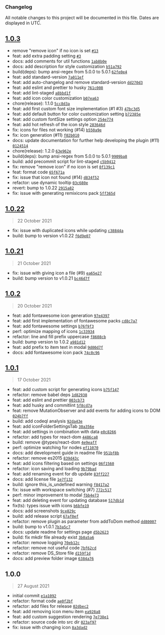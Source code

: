 ### Changelog

All notable changes to this project will be documented in this file. Dates are displayed in UTC.

## [1.0.3](https://github.com/FlorianWoelki/obsidian-icon-folder/compare/1.0.22...1.0.3)

- remove "remove icon" if no icon is set [`#13`](https://github.com/FlorianWoelki/obsidian-icon-folder/pull/13)
- feat: add extra padding setting [`#3`](https://github.com/FlorianWoelki/obsidian-icon-folder/issues/3)
- docs: add comments for util functions [`1ab8b0e`](https://github.com/FlorianWoelki/obsidian-icon-folder/commit/1ab8b0e1fe81a0a034daa475e5ba8f3eff0bb625)
- docs: add description for style customization [`b51a792`](https://github.com/FlorianWoelki/obsidian-icon-folder/commit/b51a7921395d6c9b6bb35b8f716ee3075b5b847a)
- build(deps): bump ansi-regex from 5.0.0 to 5.0.1 [`62fe0e4`](https://github.com/FlorianWoelki/obsidian-icon-folder/commit/62fe0e49d2cda1322f05ed98b07080a279b33293)
- feat: add standard-version [`7a011ef`](https://github.com/FlorianWoelki/obsidian-icon-folder/commit/7a011ef7e06cb7b23613a9911fa2ce3f18c9434b)
- feat: add auto-changelog and remove standard-version [`dd270d3`](https://github.com/FlorianWoelki/obsidian-icon-folder/commit/dd270d3a40557d7e1edf080aeed6f8a8c01f4bba)
- feat: add eslint and prettier to husky [`761c008`](https://github.com/FlorianWoelki/obsidian-icon-folder/commit/761c00822ece29c40258bc9b7d652b58f51084cb)
- feat: add lint-staged [`a8bbd1f`](https://github.com/FlorianWoelki/obsidian-icon-folder/commit/a8bbd1f1b31256c5210a19cd325d6dea6665f000)
- feat: add icon color customization [`b07ea63`](https://github.com/FlorianWoelki/obsidian-icon-folder/commit/b07ea630e40fcc9e55c6e1587216a825229e9c94)
- chore(release): 1.1.0 [`5cc8d3a`](https://github.com/FlorianWoelki/obsidian-icon-folder/commit/5cc8d3ada3c913f2a5180d6db5f710a63a41362f)
- feat: add first custom font size implementation (#1 #3) [`47bc3d5`](https://github.com/FlorianWoelki/obsidian-icon-folder/commit/47bc3d5dbd5c07a0404d74711d5a79764e815155)
- feat: add default button for color customization setting [`b72385e`](https://github.com/FlorianWoelki/obsidian-icon-folder/commit/b72385ed2105ee059f2006f2cfa4aeeb2652b9c3)
- feat: add custom fontSize settings option [`254e774`](https://github.com/FlorianWoelki/obsidian-icon-folder/commit/254e7741fb638493429d1df238e34c032cf3a21b)
- feat: add hot refresh of the icon style [`283646d`](https://github.com/FlorianWoelki/obsidian-icon-folder/commit/283646db4670dcf44e71f2aeb703ee934730a239)
- fix: icons for files not working (#14) [`b550a9e`](https://github.com/FlorianWoelki/obsidian-icon-folder/commit/b550a9eebe4a35a1610d3a9692574b257e0977b1)
- fix: icon generation (#11) [`f02b010`](https://github.com/FlorianWoelki/obsidian-icon-folder/commit/f02b010ead8b00c08303e8496a45d97f30bb2f8e)
- docs: update documentation for further help developing the plugin (#11) [`0124514`](https://github.com/FlorianWoelki/obsidian-icon-folder/commit/01245145b5f62d1460cb610a2fa267134eb77e3f)
- chore(release): 1.2.0 [`63e962e`](https://github.com/FlorianWoelki/obsidian-icon-folder/commit/63e962e0b16bb07334ddc12919bd1ba7886f70d4)
- build(deps): bump ansi-regex from 5.0.0 to 5.0.1 [`9909ba8`](https://github.com/FlorianWoelki/obsidian-icon-folder/commit/9909ba8c841e355b514082191bfb0e32a8307f0f)
- build: add precommit script for lint-staged [`c5b9412`](https://github.com/FlorianWoelki/obsidian-icon-folder/commit/c5b941216620009c791d36db088a731a9c07d5df)
- fix: remove "remove icon" if no icon is set [`0f139c1`](https://github.com/FlorianWoelki/obsidian-icon-folder/commit/0f139c16b6e0791e7df3af63d68e963c857549f8)
- feat: format code [`65f671a`](https://github.com/FlorianWoelki/obsidian-icon-folder/commit/65f671acf4d52587ea71aca5e2dbf48bf30a35ff)
- fix: issue that icon not found (#14) [`d834f52`](https://github.com/FlorianWoelki/obsidian-icon-folder/commit/d834f52e3dc067c91358630eb5ea243ffa2553a3)
- refactor: use dynamic tooltip [`03c680e`](https://github.com/FlorianWoelki/obsidian-icon-folder/commit/03c680ee18b78a4a61fbeb47947952296c8a4680)
- revert: bump to 1.0.22 [`2915a82`](https://github.com/FlorianWoelki/obsidian-icon-folder/commit/2915a8214d0c7ac28f2dc450925dfee3306cca2d)
- fix: issue with generating remixicons pack [`5ff365d`](https://github.com/FlorianWoelki/obsidian-icon-folder/commit/5ff365d43149560ad07886f4adf626c795912cca)

## [1.0.22](https://github.com/FlorianWoelki/obsidian-icon-folder/compare/1.0.21...1.0.22)

> 22 October 2021

- fix: issue with duplicated icons while updating [`c38844a`](https://github.com/FlorianWoelki/obsidian-icon-folder/commit/c38844a23a3a3e803387936356de5392fa718953)
- build: bump to version v1.0.22 [`f6d9e07`](https://github.com/FlorianWoelki/obsidian-icon-folder/commit/f6d9e07b95256240aff7a95563d41f912e453760)

## [1.0.21](https://github.com/FlorianWoelki/obsidian-icon-folder/compare/1.0.2...1.0.21)

> 21 October 2021

- fix: issue with giving icon a file (#9) [`ea65e27`](https://github.com/FlorianWoelki/obsidian-icon-folder/commit/ea65e27732be73f0fb57d9410ae75b7f1d457cd1)
- build: bump version to v1.0.21 [`bc46d7f`](https://github.com/FlorianWoelki/obsidian-icon-folder/commit/bc46d7fe2476435ebe244b886a5b5f38f2e2c5a1)

## [1.0.2](https://github.com/FlorianWoelki/obsidian-icon-folder/compare/1.0.1...1.0.2)

> 20 October 2021

- feat: add fontawesome icon generation [`97e4397`](https://github.com/FlorianWoelki/obsidian-icon-folder/commit/97e4397a1731a39962c033ce307ba62170ac218a)
- feat: add first implementation of fontawesome packs [`cd8c7a7`](https://github.com/FlorianWoelki/obsidian-icon-folder/commit/cd8c7a76f061bd6f07e7c0cbbaa5d30b7b6aa2ba)
- feat: add fontawesome settings [`b76f9f3`](https://github.com/FlorianWoelki/obsidian-icon-folder/commit/b76f9f31a2ee2155425f02668b8805462d00ee62)
- perf: optimize mapping of icons [`1c33934`](https://github.com/FlorianWoelki/obsidian-icon-folder/commit/1c33934706b5cb0212c141c194934f704b9090f6)
- refactor: line and fill prefix uppercase [`f8608cb`](https://github.com/FlorianWoelki/obsidian-icon-folder/commit/f8608cbf87e6811db61cb790488cfb00658bc0c4)
- build: bump version to 1.0.2 [`a981d12`](https://github.com/FlorianWoelki/obsidian-icon-folder/commit/a981d12ea5e7330fd06e0acf462b13c9e935f477)
- feat: add prefix to item text in modal [`9d00d7f`](https://github.com/FlorianWoelki/obsidian-icon-folder/commit/9d00d7fc28fff872326c9b7e7d414b83456c85a9)
- docs: add fontawesome icon pack [`74c0c96`](https://github.com/FlorianWoelki/obsidian-icon-folder/commit/74c0c96f0763379209b176f7254a1b31684f852c)

## [1.0.1](https://github.com/FlorianWoelki/obsidian-icon-folder/compare/1.0.0...1.0.1)

> 17 October 2021

- feat: add custom script for generating icons [`b75f147`](https://github.com/FlorianWoelki/obsidian-icon-folder/commit/b75f14711973b50f6bf6bb0d6e9e15ccb5236fda)
- refactor: remove babel deps [`1d82938`](https://github.com/FlorianWoelki/obsidian-icon-folder/commit/1d82938d1abe8ebe685e6b8f7be6c7a7fdeb7786)
- feat: add eslint and prettier [`003cb73`](https://github.com/FlorianWoelki/obsidian-icon-folder/commit/003cb73c5799fb773c90b8923da03e99b54de44f)
- feat: add husky and commitlint [`5f8cd7a`](https://github.com/FlorianWoelki/obsidian-icon-folder/commit/5f8cd7af73f6eae213771eec280753ada563d4e6)
- feat: remove MutationObserver and add events for adding icons to DOM [`024b7ff`](https://github.com/FlorianWoelki/obsidian-icon-folder/commit/024b7ff93140b405e062371dc4021cbef1922631)
- build: add codeql analysis [`92da43e`](https://github.com/FlorianWoelki/obsidian-icon-folder/commit/92da43e4d32318788fc97553bc3e7137b4de37df)
- feat: add iconFolderSettingsTab [`30a356e`](https://github.com/FlorianWoelki/obsidian-icon-folder/commit/30a356ed807fe368d0e2d1c9a9bb482b2977459e)
- feat: add settings in combination with data [`e0c8266`](https://github.com/FlorianWoelki/obsidian-icon-folder/commit/e0c8266d5c7d38d81283a8c1ad51b67fe4bdf84c)
- refactor: add types for react-dom [`4486ca8`](https://github.com/FlorianWoelki/obsidian-icon-folder/commit/4486ca862cb155a8087cf9aff6b5ab4dbb12ad81)
- build: remove @types/react-dom [`4e9eaff`](https://github.com/FlorianWoelki/obsidian-icon-folder/commit/4e9eaff2af779d6bd47784ef7eb288e86b620fe7)
- perf: optimize watching for nodes [`ef11070`](https://github.com/FlorianWoelki/obsidian-icon-folder/commit/ef1107008b9caa405636ef08aec8ab5479f59cea)
- docs: add development guide in readme file [`951bf8b`](https://github.com/FlorianWoelki/obsidian-icon-folder/commit/951bf8b7ca60c2fd9dca7af0f1b39baca7dd5d75)
- refactor: remove es2015 [`839d43c`](https://github.com/FlorianWoelki/obsidian-icon-folder/commit/839d43c869c3317404875817ed912e308abb9954)
- feat: add icons filtering based on settings [`06f1560`](https://github.com/FlorianWoelki/obsidian-icon-folder/commit/06f1560c67205647d01f8221b5c8377ef070153a)
- refactor: icon saving and loading [`9b79bad`](https://github.com/FlorianWoelki/obsidian-icon-folder/commit/9b79bad271069affc78340c2386625f680330a41)
- feat: add renaming event for db update [`83ff227`](https://github.com/FlorianWoelki/obsidian-icon-folder/commit/83ff2274557e51325fa9c0c777fbb227bed2dd69)
- docs: add license file [`1e7f132`](https://github.com/FlorianWoelki/obsidian-icon-folder/commit/1e7f132822f4d1d55a3e1dcb313c9d3e63106c99)
- build: ignore this_is_undefined warning [`f8417a2`](https://github.com/FlorianWoelki/obsidian-icon-folder/commit/f8417a2b34f98bf66d5d7b77dff37ddc8d3139c2)
- fix: issue with workspace switching (#7) [`772c517`](https://github.com/FlorianWoelki/obsidian-icon-folder/commit/772c5178d6521f7d5038b9aa6d5d0a603b927503)
- perf: minor improvement to modal [`fbb4e73`](https://github.com/FlorianWoelki/obsidian-icon-folder/commit/fbb4e73ce5727fcca05c934ef4cf388b3d84eb1c)
- feat: add deleting event for updating database [`517db1d`](https://github.com/FlorianWoelki/obsidian-icon-folder/commit/517db1d5cd6a58cabd7255c611ac32bac346c04e)
- fix(ts): types issue with icons [`b6bfe19`](https://github.com/FlorianWoelki/obsidian-icon-folder/commit/b6bfe19d7f69ba8e44e6d99140bc23410c8b37a1)
- docs: add screenshots [`9ce829c`](https://github.com/FlorianWoelki/obsidian-icon-folder/commit/9ce829c80a7da82849ab4bb5a7a29558e455244d)
- build: add release script [`67af0ef`](https://github.com/FlorianWoelki/obsidian-icon-folder/commit/67af0efd8c8b279196baaa367904dc830f6e52d0)
- refactor: remove plugin as parameter from addToDom method [`dd80007`](https://github.com/FlorianWoelki/obsidian-icon-folder/commit/dd800070e95de67a3ed83d146fbc71e1189c784d)
- build: bump to v1.0.1 [`7b3a5c7`](https://github.com/FlorianWoelki/obsidian-icon-folder/commit/7b3a5c72fa46075f2790d39a0c482f6489545d43)
- docs: update readme for settings page [`d5b2623`](https://github.com/FlorianWoelki/obsidian-icon-folder/commit/d5b26238bfb6c4914862f1054d615a6d9c7d1e2a)
- build: fix mkdir file already exist [`3b0a5a6`](https://github.com/FlorianWoelki/obsidian-icon-folder/commit/3b0a5a622413933bde9121f59b49496b8890d1f7)
- refactor: remove logging [`70eb12c`](https://github.com/FlorianWoelki/obsidian-icon-folder/commit/70eb12ce346b3576086da5581dfdbb2c99105377)
- refactor: remove not useful code [`7bf62cd`](https://github.com/FlorianWoelki/obsidian-icon-folder/commit/7bf62cde79d0abc35aa95c2d54879afe19419c43)
- refactor: remove DS_Store file [`d159f1d`](https://github.com/FlorianWoelki/obsidian-icon-folder/commit/d159f1ddbcf219e9296bffb7a35b214c9abb39af)
- docs: add preview folder image [`6384a76`](https://github.com/FlorianWoelki/obsidian-icon-folder/commit/6384a76439bd4547e163843ac141c9bee135db17)

## 1.0.0

> 27 August 2021

- initial commit [`e1a1092`](https://github.com/FlorianWoelki/obsidian-icon-folder/commit/e1a109256e604624f1bc686a8780d2b6a0779a66)
- refactor: format code [`ae0f2bf`](https://github.com/FlorianWoelki/obsidian-icon-folder/commit/ae0f2bf07feceba0a73b51eb5bbf8a3e6ee46e5f)
- refactor: add files for release [`02dbec2`](https://github.com/FlorianWoelki/obsidian-icon-folder/commit/02dbec21c36766f22a11810c142a4fc5b4358480)
- feat: add removing icon menu item [`ea928a8`](https://github.com/FlorianWoelki/obsidian-icon-folder/commit/ea928a80dad83b8d6d1202b0c3da7883a9601d3b)
- feat: add custom suggestion rendering [`7e738e1`](https://github.com/FlorianWoelki/obsidian-icon-folder/commit/7e738e1fab4a44e1f2980d37962051ed3c6c84a7)
- refactor: source code into src dir [`023af97`](https://github.com/FlorianWoelki/obsidian-icon-folder/commit/023af975b72de6be1404db4cd02463c0a71e7516)
- fix: issue with changing icon [`8a3dad2`](https://github.com/FlorianWoelki/obsidian-icon-folder/commit/8a3dad2866b762531b9645c7be4478c09862676f)
